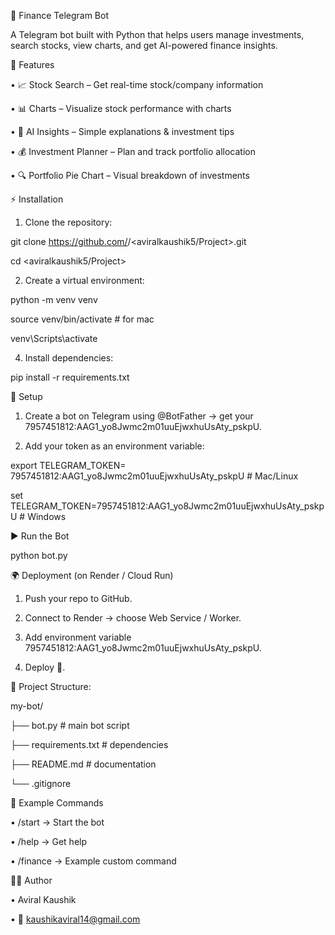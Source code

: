 💸 Finance Telegram Bot

A Telegram bot built with Python that helps users manage investments, search stocks, view charts, and get AI-powered finance insights.


🚀 Features

•	📈 Stock Search – Get real-time stock/company information

•	📊 Charts – Visualize stock performance with charts

•	🤖 AI Insights – Simple explanations & investment tips

•	💰 Investment Planner – Plan and track portfolio allocation

•	🔍 Portfolio Pie Chart – Visual breakdown of investments

⚡ Installation
1. Clone the repository:
   
git clone https://github.com/<aviralkaushik5>/<aviralkaushik5/Project>.git

cd <aviralkaushik5/Project>

2. Create a virtual environment:

python -m venv venv

source venv/bin/activate   # for mac

venv\Scripts\activate
   
4. Install dependencies:

pip install -r requirements.txt


🔑 Setup

1.	Create a bot on Telegram using @BotFather → get your 7957451812:AAG1_yo8Jwmc2m01uuEjwxhuUsAty_pskpU.

2.	Add your token as an environment variable:


export TELEGRAM_TOKEN= 7957451812:AAG1_yo8Jwmc2m01uuEjwxhuUsAty_pskpU   # Mac/Linux
      
set TELEGRAM_TOKEN=7957451812:AAG1_yo8Jwmc2m01uuEjwxhuUsAty_pskpU      # Windows



▶️ Run the Bot

python bot.py



🌍 Deployment (on Render / Cloud Run)

1.	Push your repo to GitHub.

2.	Connect to Render → choose Web Service / Worker.

3.	Add environment variable 7957451812:AAG1_yo8Jwmc2m01uuEjwxhuUsAty_pskpU.

4.	Deploy 🚀.


 📂 Project Structure:

my-bot/

├── bot.py             		 # main bot script

├── requirements.txt  		  # dependencies

├── README.md        		   # documentation

└── .gitignore


📝 Example Commands

•	/start → Start the bot

•	/help → Get help

•	/finance → Example custom command



👨‍💻 Author
	
•	Aviral Kaushik

•	📧 kaushikaviral14@gmail.com
	
 
